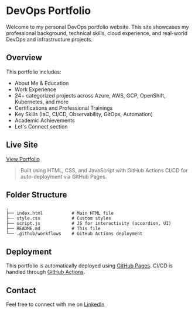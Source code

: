 # DevOps Portfolio

Welcome to my personal DevOps portfolio website. This site showcases my professional background, technical skills, cloud experience, and real-world DevOps and infrastructure projects.

## Overview

This portfolio includes:

- About Me & Education
- Work Experience
- 24+ categorized projects across Azure, AWS, GCP, OpenShift, Kubernetes, and more
- Certifications and Professional Trainings
- Key Skills (IaC, CI/CD, Observability, GitOps, Automation)
- Academic Achievements
- Let's Connect section

## Live Site

[View Portfolio](https://Siluvai1997.github.io/devops-portfolio)

> Built using HTML, CSS, and JavaScript with GitHub Actions CI/CD for auto-deployment via GitHub Pages.

## Folder Structure

```
.
├── index.html           # Main HTML file
├── style.css            # Custom styles
├── script.js            # JS for interactivity (accordion, UI)
├── README.md            # This file
└── .github/workflows    # GitHub Actions deployment
```

## Deployment

This portfolio is automatically deployed using [GitHub Pages](https://pages.github.com/). CI/CD is handled through [GitHub Actions](https://github.com/features/actions).

## Contact

Feel free to connect with me on [LinkedIn](https://www.linkedin.com/in/siluvai-antony)
